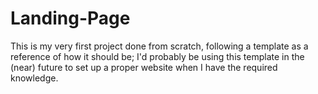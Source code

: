 # Landing-Page
This is my very first project done from scratch, following a template as a reference of how it should be; I'd probably be using this template in the (near) future to set up a proper website when I have the required knowledge.